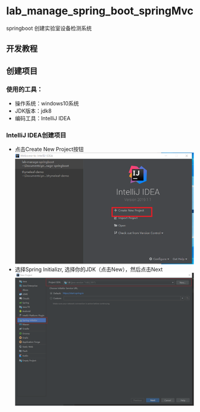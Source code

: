 # lab_manage_spring_boot_springMvc
springboot 创建实验室设备检测系统

## 开发教程
## 创建项目
### 使用的工具：
* 操作系统：windows10系统
* JDK版本：jdk8
* 编码工具：IntelliJ IDEA

### IntelliJ IDEA创建项目
* 点击Create New Project按钮
![create new project](https://github.com/haohaodehao/lab_manage_spring_boot_springMvc/blob/create_project/images/1/create_new_project.png)
* 选择Spring Initializr, 选择你的JDK（点击New），然后点击Next
![spring initializr](https://github.com/haohaodehao/lab_manage_spring_boot_springMvc/blob/create_project/images/1/spring_initializr.png)
